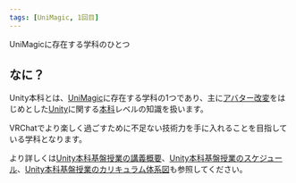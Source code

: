 ```yaml
---
tags: [UniMagic, 1回目]
---
```


UniMagicに存在する学科のひとつ

## なに？

Unity本科とは、[UniMagic](/docs/索引/STU/UniMagic)に存在する学科の1つであり、主に[アバター改変](/docs/索引/あ行/アバター改変)をはじめとした[Unity](/docs/索引/STU/Unity)に関する[本科](/docs/索引/は行/本科)レベルの知識を扱います。

VRChatでより楽しく過ごすために不足ない技術力を手に入れることを目指している学科となります。

より詳しくは[Unity本科基盤授業の講義概要](/docs/索引/STU/Unity本科基盤授業の講義概要)、[Unity本科基盤授業のスケジュール](/docs/索引/STU/Unity本科基盤授業のスケジュール)、[Unity本科基盤授業のカリキュラム体系図](/docs/索引/STU/Unity本科基盤授業のカリキュラム体系図)も参照してください。
